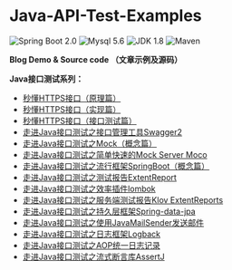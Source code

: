 # Java-API-Test-Examples
![Spring Boot 2.0](https://img.shields.io/badge/Spring%20Boot-2.0-brightgreen.svg)
![Mysql 5.6](https://img.shields.io/badge/Mysql-5.6-blue.svg)
![JDK 1.8](https://img.shields.io/badge/JDK-1.8-brightgreen.svg)
![Maven](https://img.shields.io/badge/Maven-3.5.0-yellowgreen.svg)

**Blog Demo &amp; Source code （文章示例及源码）**

**Java接口测试系列：**
-  [秒懂HTTPS接口（原理篇）](http://mp.weixin.qq.com/s?__biz=MzIwNDY3MDg1OA==&mid=2247484656&idx=1&sn=6088d53d91cc6ff0607fdb10113ebd78&chksm=973dd615a04a5f0341062a4cadb6d8d503882d1ecda9ff9a5f5d98f2a2dd067b82151fc5ec16&scene=21#wechat_redirect)
- [秒懂HTTPS接口（实现篇）](http://mp.weixin.qq.com/s?__biz=MzIwNDY3MDg1OA==&mid=2247484656&idx=2&sn=c02309b09f1d06e820a2a147d7e9e658&chksm=973dd615a04a5f03214fc8211ba80ee480d50c3068760999678b9881cb401415205fd3807b31&scene=21#wechat_redirect)
- [秒懂HTTPS接口（接口测试篇）](http://mp.weixin.qq.com/s?__biz=MzIwNDY3MDg1OA==&mid=2247484664&idx=1&sn=6f1137c87dd52b998d67de2f6cd043bc&chksm=973dd61da04a5f0b5af9b4d6a5797a59f95f746e69c3c3c4d5920ead63530658f5b0ff0daaf0&scene=21#wechat_redirect)
- [走进Java接口测试之接口管理工具Swagger2](http://mp.weixin.qq.com/s?__biz=MzIwNDY3MDg1OA==&mid=2247484704&idx=1&sn=4248953e1b1ba99386e0cb507ba9c310&chksm=973dd7c5a04a5ed334c9b0f63e87e95aedd3581a6dc48e47407c6e6baf4b4eb13439a28dacd9&scene=21#wechat_redirect)
- [走进Java接口测试之Mock（概念篇）](http://mp.weixin.qq.com/s?__biz=MzIwNDY3MDg1OA==&mid=2247484711&idx=1&sn=f7daa9a8e6b61a972c630f875d210ef3&chksm=973dd7c2a04a5ed45e448bc3120c153ea0211c6564eeb2fa527cbaa793804ed36e86dc47c093&scene=21#wechat_redirect)
- [走进Java接口测试之简单快速的Mock Server Moco](http://mp.weixin.qq.com/s?__biz=MzIwNDY3MDg1OA==&mid=2247484731&idx=1&sn=dcf587ed643be886312d7538b7867e38&chksm=973dd7dea04a5ec8e65943c552d3baae91815cee6a1e53165ca88fe49e4e85362ebfc44cd5ba&scene=21#wechat_redirect)
- [走进Java接口测试之流行框架SpringBoot（概念篇）](http://mp.weixin.qq.com/s?__biz=MzIwNDY3MDg1OA==&mid=2247484738&idx=1&sn=b8008ee9121f861e0287037f078cb6cf&chksm=973dd7a7a04a5eb13d0d323a5900d696d4c2ce0c022c57cdc97d2b3fb7ecc1c3786944e2207e&scene=21#wechat_redirect)
- [走进Java接口测试之测试报告ExtentReport](https://mp.weixin.qq.com/s?__biz=MzIwNDY3MDg1OA==&mid=2247484764&idx=1&sn=c3ef5c74dd01e4e55c327900f399b2cd&chksm=973dd7b9a04a5eaf32c898e276a081e0afe7b2defa2e235200771ec92d5492b3658886e8f7f4&token=1141811497&lang=zh_CN#rd)
- [走进Java接口测试之效率插件lombok](https://mp.weixin.qq.com/s?__biz=MzIwNDY3MDg1OA==&mid=2247484870&idx=1&sn=b3bb9a4481f996b4e831ad4477dc8bcf&chksm=973dd723a04a5e356bbcd59fea9edf9289a935a53299b5af4c87af01f73a9ed02d80219096fe&token=1155811988&lang=zh_CN#rd)
- [走进Java接口测试之服务端测试报告Klov ExtentReports](https://mp.weixin.qq.com/s?__biz=MzIwNDY3MDg1OA==&mid=2247484881&idx=1&sn=672ebd28fa87c227e3aae24128c4ef04&chksm=973dd734a04a5e22fb59b34ff358c8779f9f22ad44c8834babe58f92f9925dfe7239097de1a7#rd)
- [走进Java接口测试之持久层框架Spring-data-jpa](https://mp.weixin.qq.com/s?__biz=MzIwNDY3MDg1OA==&mid=2247484891&idx=1&sn=7538dcdcc680e64d02b5242f339ed431&chksm=973dd73ea04a5e2879e22f9265f6326690cc151baa27ee6a91eb1d8e98cf7e97be56ff939761&token=317313199&lang=zh_CN#rd)
- [走进Java接口测试之使用JavaMailSender发送邮件](https://mp.weixin.qq.com/s/J0KpsoeC_o53GymI6qtufw)
- [走进Java接口测试之日志框架Logback](https://mp.weixin.qq.com/s/aFAvldlTG5rNlyVaZrWcbg)
- [走进Java接口测试之AOP统一日志记录](https://mp.weixin.qq.com/s?__biz=MzIwNDY3MDg1OA==&mid=2247484972&idx=2&sn=2fe29448d9e107ba69b6adc1daff480c&chksm=973dd4c9a04a5ddff613b521698afe6e0b5aaa4a1a1c81db2121f3aab7916b8f405087b43875&token=463319199&lang=zh_CN#rd)
- [走进Java接口测试之流式断言库AssertJ](https://mp.weixin.qq.com/s?__biz=MzIwNDY3MDg1OA==&mid=2247485019&idx=1&sn=ce4125cb1d80f6762bdec53e28f8a642&chksm=973dd4bea04a5da80ccc2522f9f9dd349c9f8104d03fc08e4b9c96d34a362786dc04903199d1&token=1532831208&lang=zh_CN#rd)